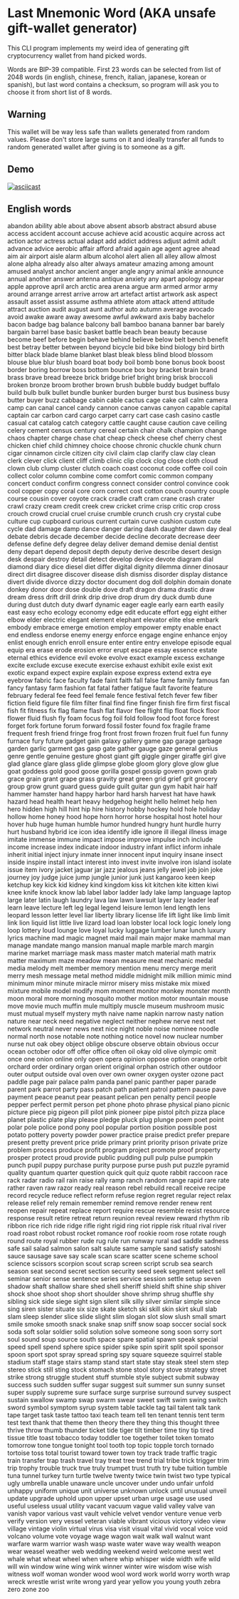 # Last Mnemonic Word (AKA unsafe gift-wallet generator)

This CLI program implements my weird idea of generating gift cryptocurrency wallet from hand picked words.

Words are BIP-39 compatible. First 23 words can be selected from list of 2048 words
(in english, chinese, french, italian, japanese, korean or spanish),
but last word contains a checksum, so program will ask you to choose it from short list of 8 words.

## Warning

This wallet will be way less safe than wallets generated from random values.
Please don't store large sums on it and ideally transfer all funds to random generated wallet after giving is to someone as a gift.

## Demo

[![asciicast](https://asciinema.org/a/367340.svg)](https://asciinema.org/a/367340)

## English words

abandon ability able about above absent absorb abstract absurd abuse access accident account accuse achieve acid acoustic acquire across act action actor actress actual adapt add addict address adjust admit adult advance advice aerobic affair afford afraid again age agent agree ahead aim air airport aisle alarm album alcohol alert alien all alley allow almost alone alpha already also alter always amateur amazing among amount amused analyst anchor ancient anger angle angry animal ankle announce annual another answer antenna antique anxiety any apart apology appear apple approve april arch arctic area arena argue arm armed armor army around arrange arrest arrive arrow art artefact artist artwork ask aspect assault asset assist assume asthma athlete atom attack attend attitude attract auction audit august aunt author auto autumn average avocado avoid awake aware away awesome awful awkward axis baby bachelor bacon badge bag balance balcony ball bamboo banana banner bar barely bargain barrel base basic basket battle beach bean beauty because become beef before begin behave behind believe below belt bench benefit best betray better between beyond bicycle bid bike bind biology bird birth bitter black blade blame blanket blast bleak bless blind blood blossom blouse blue blur blush board boat body boil bomb bone bonus book boost border boring borrow boss bottom bounce box boy bracket brain brand brass brave bread breeze brick bridge brief bright bring brisk broccoli broken bronze broom brother brown brush bubble buddy budget buffalo build bulb bulk bullet bundle bunker burden burger burst bus business busy butter buyer buzz cabbage cabin cable cactus cage cake call calm camera camp can canal cancel candy cannon canoe canvas canyon capable capital captain car carbon card cargo carpet carry cart case cash casino castle casual cat catalog catch category cattle caught cause caution cave ceiling celery cement census century cereal certain chair chalk champion change chaos chapter charge chase chat cheap check cheese chef cherry chest chicken chief child chimney choice choose chronic chuckle chunk churn cigar cinnamon circle citizen city civil claim clap clarify claw clay clean clerk clever click client cliff climb clinic clip clock clog close cloth cloud clown club clump cluster clutch coach coast coconut code coffee coil coin collect color column combine come comfort comic common company concert conduct confirm congress connect consider control convince cook cool copper copy coral core corn correct cost cotton couch country couple course cousin cover coyote crack cradle craft cram crane crash crater crawl crazy cream credit creek crew cricket crime crisp critic crop cross crouch crowd crucial cruel cruise crumble crunch crush cry crystal cube culture cup cupboard curious current curtain curve cushion custom cute cycle dad damage damp dance danger daring dash daughter dawn day deal debate debris decade december decide decline decorate decrease deer defense define defy degree delay deliver demand demise denial dentist deny depart depend deposit depth deputy derive describe desert design desk despair destroy detail detect develop device devote diagram dial diamond diary dice diesel diet differ digital dignity dilemma dinner dinosaur direct dirt disagree discover disease dish dismiss disorder display distance divert divide divorce dizzy doctor document dog doll dolphin domain donate donkey donor door dose double dove draft dragon drama drastic draw dream dress drift drill drink drip drive drop drum dry duck dumb dune during dust dutch duty dwarf dynamic eager eagle early earn earth easily east easy echo ecology economy edge edit educate effort egg eight either elbow elder electric elegant element elephant elevator elite else embark embody embrace emerge emotion employ empower empty enable enact end endless endorse enemy energy enforce engage engine enhance enjoy enlist enough enrich enroll ensure enter entire entry envelope episode equal equip era erase erode erosion error erupt escape essay essence estate eternal ethics evidence evil evoke evolve exact example excess exchange excite exclude excuse execute exercise exhaust exhibit exile exist exit exotic expand expect expire explain expose express extend extra eye eyebrow fabric face faculty fade faint faith fall false fame family famous fan fancy fantasy farm fashion fat fatal father fatigue fault favorite feature february federal fee feed feel female fence festival fetch fever few fiber fiction field figure file film filter final find fine finger finish fire firm first fiscal fish fit fitness fix flag flame flash flat flavor flee flight flip float flock floor flower fluid flush fly foam focus fog foil fold follow food foot force forest forget fork fortune forum forward fossil foster found fox fragile frame frequent fresh friend fringe frog front frost frown frozen fruit fuel fun funny furnace fury future gadget gain galaxy gallery game gap garage garbage garden garlic garment gas gasp gate gather gauge gaze general genius genre gentle genuine gesture ghost giant gift giggle ginger giraffe girl give glad glance glare glass glide glimpse globe gloom glory glove glow glue goat goddess gold good goose gorilla gospel gossip govern gown grab grace grain grant grape grass gravity great green grid grief grit grocery group grow grunt guard guess guide guilt guitar gun gym habit hair half hammer hamster hand happy harbor hard harsh harvest hat have hawk hazard head health heart heavy hedgehog height hello helmet help hen hero hidden high hill hint hip hire history hobby hockey hold hole holiday hollow home honey hood hope horn horror horse hospital host hotel hour hover hub huge human humble humor hundred hungry hunt hurdle hurry hurt husband hybrid ice icon idea identify idle ignore ill illegal illness image imitate immense immune impact impose improve impulse inch include income increase index indicate indoor industry infant inflict inform inhale inherit initial inject injury inmate inner innocent input inquiry insane insect inside inspire install intact interest into invest invite involve iron island isolate issue item ivory jacket jaguar jar jazz jealous jeans jelly jewel job join joke journey joy judge juice jump jungle junior junk just kangaroo keen keep ketchup key kick kid kidney kind kingdom kiss kit kitchen kite kitten kiwi knee knife knock know lab label labor ladder lady lake lamp language laptop large later latin laugh laundry lava law lawn lawsuit layer lazy leader leaf learn leave lecture left leg legal legend leisure lemon lend length lens leopard lesson letter level liar liberty library license life lift light like limb limit link lion liquid list little live lizard load loan lobster local lock logic lonely long loop lottery loud lounge love loyal lucky luggage lumber lunar lunch luxury lyrics machine mad magic magnet maid mail main major make mammal man manage mandate mango mansion manual maple marble march margin marine market marriage mask mass master match material math matrix matter maximum maze meadow mean measure meat mechanic medal media melody melt member memory mention menu mercy merge merit merry mesh message metal method middle midnight milk million mimic mind minimum minor minute miracle mirror misery miss mistake mix mixed mixture mobile model modify mom moment monitor monkey monster month moon moral more morning mosquito mother motion motor mountain mouse move movie much muffin mule multiply muscle museum mushroom music must mutual myself mystery myth naive name napkin narrow nasty nation nature near neck need negative neglect neither nephew nerve nest net network neutral never news next nice night noble noise nominee noodle normal north nose notable note nothing notice novel now nuclear number nurse nut oak obey object oblige obscure observe obtain obvious occur ocean october odor off offer office often oil okay old olive olympic omit once one onion online only open opera opinion oppose option orange orbit orchard order ordinary organ orient original orphan ostrich other outdoor outer output outside oval oven over own owner oxygen oyster ozone pact paddle page pair palace palm panda panel panic panther paper parade parent park parrot party pass patch path patient patrol pattern pause pave payment peace peanut pear peasant pelican pen penalty pencil people pepper perfect permit person pet phone photo phrase physical piano picnic picture piece pig pigeon pill pilot pink pioneer pipe pistol pitch pizza place planet plastic plate play please pledge pluck plug plunge poem poet point polar pole police pond pony pool popular portion position possible post potato pottery poverty powder power practice praise predict prefer prepare present pretty prevent price pride primary print priority prison private prize problem process produce profit program project promote proof property prosper protect proud provide public pudding pull pulp pulse pumpkin punch pupil puppy purchase purity purpose purse push put puzzle pyramid quality quantum quarter question quick quit quiz quote rabbit raccoon race rack radar radio rail rain raise rally ramp ranch random range rapid rare rate rather raven raw razor ready real reason rebel rebuild recall receive recipe record recycle reduce reflect reform refuse region regret regular reject relax release relief rely remain remember remind remove render renew rent reopen repair repeat replace report require rescue resemble resist resource response result retire retreat return reunion reveal review reward rhythm rib ribbon rice rich ride ridge rifle right rigid ring riot ripple risk ritual rival river road roast robot robust rocket romance roof rookie room rose rotate rough round route royal rubber rude rug rule run runway rural sad saddle sadness safe sail salad salmon salon salt salute same sample sand satisfy satoshi sauce sausage save say scale scan scare scatter scene scheme school science scissors scorpion scout scrap screen script scrub sea search season seat second secret section security seed seek segment select sell seminar senior sense sentence series service session settle setup seven shadow shaft shallow share shed shell sheriff shield shift shine ship shiver shock shoe shoot shop short shoulder shove shrimp shrug shuffle shy sibling sick side siege sight sign silent silk silly silver similar simple since sing siren sister situate six size skate sketch ski skill skin skirt skull slab slam sleep slender slice slide slight slim slogan slot slow slush small smart smile smoke smooth snack snake snap sniff snow soap soccer social sock soda soft solar soldier solid solution solve someone song soon sorry sort soul sound soup source south space spare spatial spawn speak special speed spell spend sphere spice spider spike spin spirit split spoil sponsor spoon sport spot spray spread spring spy square squeeze squirrel stable stadium staff stage stairs stamp stand start state stay steak steel stem step stereo stick still sting stock stomach stone stool story stove strategy street strike strong struggle student stuff stumble style subject submit subway success such sudden suffer sugar suggest suit summer sun sunny sunset super supply supreme sure surface surge surprise surround survey suspect sustain swallow swamp swap swarm swear sweet swift swim swing switch sword symbol symptom syrup system table tackle tag tail talent talk tank tape target task taste tattoo taxi teach team tell ten tenant tennis tent term test text thank that theme then theory there they thing this thought three thrive throw thumb thunder ticket tide tiger tilt timber time tiny tip tired tissue title toast tobacco today toddler toe together toilet token tomato tomorrow tone tongue tonight tool tooth top topic topple torch tornado tortoise toss total tourist toward tower town toy track trade traffic tragic train transfer trap trash travel tray treat tree trend trial tribe trick trigger trim trip trophy trouble truck true truly trumpet trust truth try tube tuition tumble tuna tunnel turkey turn turtle twelve twenty twice twin twist two type typical ugly umbrella unable unaware uncle uncover under undo unfair unfold unhappy uniform unique unit universe unknown unlock until unusual unveil update upgrade uphold upon upper upset urban urge usage use used useful useless usual utility vacant vacuum vague valid valley valve van vanish vapor various vast vault vehicle velvet vendor venture venue verb verify version very vessel veteran viable vibrant vicious victory video view village vintage violin virtual virus visa visit visual vital vivid vocal voice void volcano volume vote voyage wage wagon wait walk wall walnut want warfare warm warrior wash wasp waste water wave way wealth weapon wear weasel weather web wedding weekend weird welcome west wet whale what wheat wheel when where whip whisper wide width wife wild will win window wine wing wink winner winter wire wisdom wise wish witness wolf woman wonder wood wool word work world worry worth wrap wreck wrestle wrist write wrong yard year yellow you young youth zebra zero zone zoo
